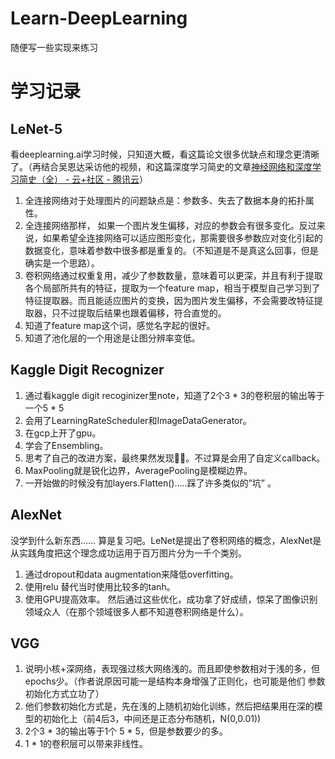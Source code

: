 # Learn-DeepLearning
随便写一些实现来练习

# 学习记录
## LeNet-5
看deeplearning.ai学习时候，只知道大概，看这篇论文很多优缺点和理念更清晰了。（再结合吴恩达采访他的视频，和这篇深度学习简史的文章[神经网络和深度学习简史（全） - 云+社区 - 腾讯云](https://cloud.tencent.com/developer/article/1106685)）
1. 全连接网络对于处理图片的问题缺点是：参数多、失去了数据本身的拓扑属性。
2. 全连接网络那样， 如果一个图片发生偏移，对应的参数会有很多变化。反过来说，如果希望全连接网络可以适应图形变化，那需要很多参数应对变化引起的数据变化，意味着参数中很多都是重复的。（不知道是不是真这么回事，但是确实是一个思路）。
3. 卷积网络通过权重复用，减少了参数数量，意味着可以更深，并且有利于提取各个局部所共有的特征，提取为一个feature map，相当于模型自己学习到了特征提取器。而且能适应图片的变换，因为图片发生偏移，不会需要改特征提取器，只不过提取后结果也跟着偏移，符合直觉的。
4. 知道了feature map这个词，感觉名字起的很好。
5. 知道了池化层的一个用途是让图分辨率变低。


## Kaggle Digit Recognizer
1. 通过看kaggle digit recoginizer里note，知道了2个3 * 3的卷积层的输出等于一个5 * 5
2. 会用了LearningRateScheduler和ImageDataGenerator。
3. 在gcp上开了gpu。
4. 学会了Ensembling。
5. 思考了自己的改进方案，最终果然发现🙅‍♂️。不过算是会用了自定义callback。
6. MaxPooling就是锐化边界，AveragePooling是模糊边界。
7. 一开始做的时候没有加layers.Flatten()…..踩了许多类似的”坑” 。


## AlexNet
没学到什么新东西…… 算是复习吧。LeNet是提出了卷积网络的概念，AlexNet是从实践角度把这个理念成功运用于百万图片分为一千个类别。
1. 通过dropout和data augmentation来降低overfitting。
2. 使用relu 替代当时使用比较多的tanh。
3. 使用GPU提高效率。
然后通过这些优化，成功拿了好成绩，惊呆了图像识别领域众人（在那个领域很多人都不知道卷积网络是什么）。


## VGG
1. 说明小核+深网络，表现强过核大网络浅的。而且即使参数相对于浅的多，但epochs少。（作者说原因可能一是结构本身增强了正则化，也可能是他们 参数初始化方式立功了）
2. 他们参数初始化方式是，先在浅的上随机初始化训练，然后把结果用在深的模型的初始化上（前4后3，中间还是正态分布随机，N(0,0.01))
3. 2个3 * 3的输出等于1个 5 * 5，但是参数要少的多。
4. 1 * 1的卷积层可以带来非线性。